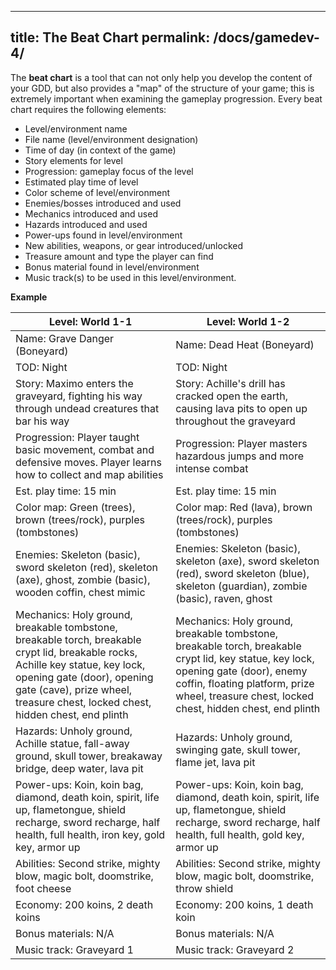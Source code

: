  ---
title: The Beat Chart
permalink: /docs/gamedev-4/
---

The **beat chart** is a tool that can not only help you develop the content of your GDD, but also provides a "map" of the structure of your game; this is extremely important when examining the gameplay progression. Every beat chart requires the following elements:

* Level/environment name
* File name (level/environment designation)
* Time of day (in context of the game)
* Story elements for level
* Progression: gameplay focus of the level
* Estimated play time of level
* Color scheme of level/environment
* Enemies/bosses introduced and used
* Mechanics introduced and used
* Hazards introduced and used
* Power-ups found in level/environment
* New abilities, weapons, or gear introduced/unlocked
* Treasure amount and type the player can find
* Bonus material found in level/environment
* Music track(s) to be used in this level/environment.

**Example**

|Level: World 1-1|Level: World 1-2|
|---|---|
|Name: Grave Danger (Boneyard)|Name: Dead Heat (Boneyard)|
|TOD: Night|TOD: Night|
|Story: Maximo enters the graveyard, fighting his way through undead creatures that bar his way|Story: Achille's drill has cracked open the earth, causing lava pits to open up throughout the graveyard|
|Progression: Player taught basic movement, combat and defensive moves. Player learns how to collect and map abilities|Progression: Player masters hazardous jumps and more intense combat|
|Est. play time: 15 min|Est. play time: 15 min|
|Color map: Green (trees), brown (trees/rock), purples (tombstones)|Color map: Red (lava), brown (trees/rock), purples (tombstones)|
|Enemies: Skeleton (basic), sword skeleton (red), skeleton (axe), ghost, zombie (basic), wooden coffin, chest mimic|Enemies: Skeleton (basic), skeleton (axe), sword skeleton (red), sword skeleton (blue), skeleton (guardian), zombie (basic), raven, ghost|
|Mechanics: Holy ground, breakable tombstone, breakable torch, breakable crypt lid, breakable rocks, Achille key statue, key lock, opening gate (door), opening gate (cave), prize wheel, treasure chest, locked chest, hidden chest, end plinth|Mechanics: Holy ground, breakable tombstone, breakable torch, breakable crypt lid, key statue, key lock, opening gate (door), enemy coffin, floating platform, prize wheel, treasure chest, locked chest, hidden chest, end plinth|
|Hazards: Unholy ground, Achille statue, fall-away ground, skull tower, breakaway bridge, deep water, lava pit|Hazards: Unholy ground, swinging gate, skull tower, flame jet, lava pit|
|Power-ups: Koin, koin bag, diamond, death koin, spirit, life up, flametongue, shield recharge, sword recharge, half health, full health, iron key, gold key, armor up|Power-ups: Koin, koin bag, diamond, death koin, spirit, life up, flametongue, shield recharge, sword recharge, half health, full health, gold key, armor up|
|Abilities: Second strike, mighty blow, magic bolt, doomstrike, foot cheese|Abilities: Second strike, mighty blow, magic bolt, doomstrike, throw shield|
|Economy: 200 koins, 2 death koins|Economy: 200 koins, 1 death koin|
|Bonus materials: N/A|Bonus materials: N/A|
|Music track: Graveyard 1|Music track: Graveyard 2